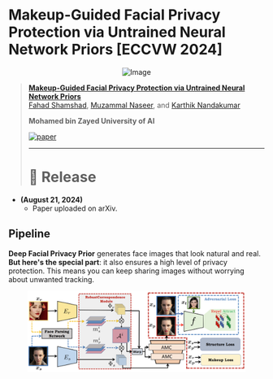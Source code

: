 # Makeup-Guided Facial Privacy Protection via Untrained Neural Network Priors [ECCVW 2024]

<p align="center">
    <img src="https://i.imgur.com/waxVImv.png" alt="Image">
</p>


> [**Makeup-Guided Facial Privacy Protection via Untrained Neural Network Priors**](https://github.com/fahadshamshad/deep-facial-privacy-prior)<br>
> [Fahad Shamshad](https://fahadshamshad.github.io/), [Muzammal Naseer](https://muzammal-naseer.com/), and [Karthik Nandakumar](https://scholar.google.com.pk/citations?user=2qx0RnEAAAAJ&hl=en)
>
> **Mohamed bin Zayed University of AI**
>
> [![paper](https://img.shields.io/badge/arXiv-Paper-<COLOR>.svg)]()
>
> ---
>
> # :rocket: Release
* **(August 21, 2024)**
  * Paper uploaded on arXiv.
 
## Pipeline

**Deep Facial Privacy Prior** generates face images that look natural and real. **But here's the special part**: it also ensures a high level of privacy protection. This means you can keep sharing images without worrying about unwanted tracking. 

<p align="center">
  <img src="pipeline.png" align="center" width="85%">
</p>
